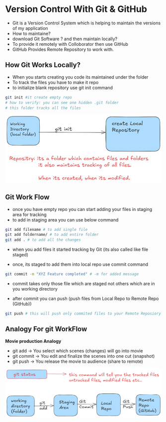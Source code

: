 # Version Control With Git & GitHub

- Git is a Version Control System which is helping to maintain the versions of my application
- How to maintaine?
- download Git Software ? and then maintain locally?
- To provide it remotely with Colloborator then use GitHub 
- GitHub Provides Remote Repository to work with.

## How Git Works Locally?

- When you starts creating you code its maintained under the folder
- To track the files you have to make it repo
- to initialize blank repository use git init command
```bash
git init #it create empty repo
# how to verify: you can see one hidden .git folder 
# this folder tracks all the files 
```
![Git InIt](images/Git-init.png)

## Git Work Flow

- once you have empty repo you can start adding your files in staging area for tracking
- to add in staging area you can use below command
```bash
git add filename # to add single file
git add foldername/ # to add entire folder
git add . # to add all the changes
```

- when you add files it started tracking by Git (its also called like file staged)

- once, its staged to add them into local repo use commit command

```bash
git commit -m "XYZ Feature completed" # -m for added message
```
- commit takes only those file which are staged not others which are in you working directory

- after commit you can push (push files from Local Repo to Remote Repo (GitHub))

```bash
git push # this will push only commited files to your Remote Reposiory
```

## Analogy For git WorkFlow

**Movie production Analogy**

- git add -> You select which scenes (changes) will go into movie
- git commit -> You edit and finalize the scenes into one cut (snapshot)
- git push -> You release the movie to audience (share to remote)

![WorkFlow](images/workflow.png)